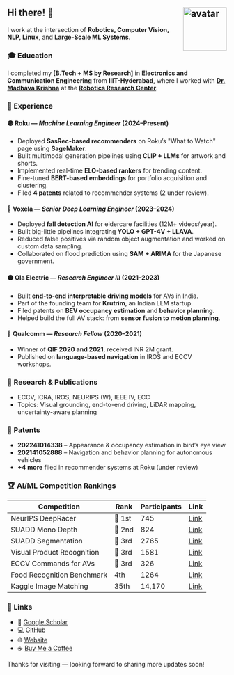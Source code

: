 ## Hi there! 👋 <img src="https://avataaars.io/?avatarStyle=Circle&topType=ShortHairShortWaved&accessoriesType=Blank&hairColor=Black&facialHairType=BeardLight&facialHairColor=Black&clotheType=Hoodie&clotheColor=White&eyeType=Happy&eyebrowType=RaisedExcitedNatural&mouthType=Default&skinColor=Brown" width="100" alt="avatar" style="float: right; margin-left: 20px;">

I work at the intersection of **Robotics, Computer Vision, NLP, Linux**, and **Large-Scale ML Systems**.

### 🎓 Education
I completed my **[B.Tech + MS by Research]** in **Electronics and Communication Engineering** from **IIIT-Hyderabad**, where I worked with [**Dr. Madhava Krishna**](https://scholar.google.com/citations?hl=en&user=QDuPGHwAAAAJ&view_op=list_works&sortby=pubdate) at the [**Robotics Research Center**](https://robotics.iiit.ac.in/).

### 💼 Experience

#### 🟣 Roku — *Machine Learning Engineer* (2024–Present)
- Deployed **SasRec-based recommenders** on Roku’s "What to Watch" page using **SageMaker**.
- Built multimodal generation pipelines using **CLIP + LLMs** for artwork and shorts.
- Implemented real-time **ELO-based rankers** for trending content.
- Fine-tuned **BERT-based embeddings** for portfolio acquisition and clustering.
- Filed **4 patents** related to recommender systems (2 under review).

#### 🔵 Voxela — *Senior Deep Learning Engineer* (2023–2024)
- Deployed **fall detection AI** for eldercare facilities (12M+ videos/year).
- Built big-little pipelines integrating **YOLO + GPT-4V + LLAVA**.
- Reduced false positives via random object augmentation and worked on custom data sampling.
- Collaborated on flood prediction using **SAM + ARIMA** for the Japanese government.

#### 🟠 Ola Electric — *Research Engineer III* (2021–2023)
- Built **end-to-end interpretable driving models** for AVs in India.
- Part of the founding team for **Krutrim**, an Indian LLM startup.
- Filed patents on **BEV occupancy estimation** and **behavior planning**.
- Helped build the full AV stack: from **sensor fusion to motion planning**.

#### 🔬 Qualcomm — *Research Fellow* (2020–2021)
- Winner of **QIF 2020 and 2021**, received INR 2M grant.
- Published on **language-based navigation** in IROS and ECCV workshops.

### 🔬 Research & Publications
- ECCV, ICRA, IROS, NEURIPS (W), IEEE IV, ECC  
- Topics: Visual grounding, end-to-end driving, LiDAR mapping, uncertainty-aware planning

### 📜 Patents
- **202241014338** – Appearance & occupancy estimation in bird’s eye view  
- **202141052888** – Navigation and behavior planning for autonomous vehicles  
- **+4 more** filed in recommender systems at Roku (under review)

### 🏆 AI/ML Competition Rankings

| Competition | Rank | Participants | Link |
|------------|------|--------------|------|
| NeurIPS DeepRacer | 🥇 1st | 745 | [Link](https://www.aicrowd.com/challenges/neurips-2021-aws-deepracer-ai-driving-olympics-challenge/leaderboards?challenge_leaderboard_extra_id=981&challenge_round_id=1029) |
| SUADD Mono Depth | 🥈 2nd | 824 | [Link](https://www.aicrowd.com/challenges/scene-understanding-for-autonomous-drone-delivery-suadd-23/problems/mono-depth-perception/leaderboards) |
| SUADD Segmentation | 🥉 3rd | 2765 | [Link](https://www.aicrowd.com/challenges/scene-understanding-for-autonomous-drone-delivery-suadd-23/problems/semantic-segmentation/leaderboards) |
| Visual Product Recognition | 🥉 3rd | 1581 | [Link](https://www.aicrowd.com/challenges/visual-product-recognition-challenge-2023/leaderboards) |
| ECCV Commands for AVs | 🥉 3rd | 326 | [Link](https://www.aicrowd.com/challenges/eccv-2020-commands-4-autonomous-vehicles/leaderboards?challenge_round_id=444) |
| Food Recognition Benchmark | 4th | 1264 | [Link](https://www.aicrowd.com/challenges/food-recognition-benchmark-2022/leaderboards) |
| Kaggle Image Matching | 35th | 14,170 | [Link](https://www.kaggle.com/competitions/image-matching-challenge-2022/leaderboard) |

### 🔗 Links

- 📄 [Google Scholar](https://scholar.google.com/citations?user=BTFTmSMAAAAJ&hl=en)
- 💻 [GitHub](https://github.com/unnikrishnanrnair)
- 🌐 [Website](https://unnikrishnanrnair.github.io/)
- ☕ [Buy Me a Coffee](https://www.buymeacoffee.com/urnair)

Thanks for visiting — looking forward to sharing more updates soon!